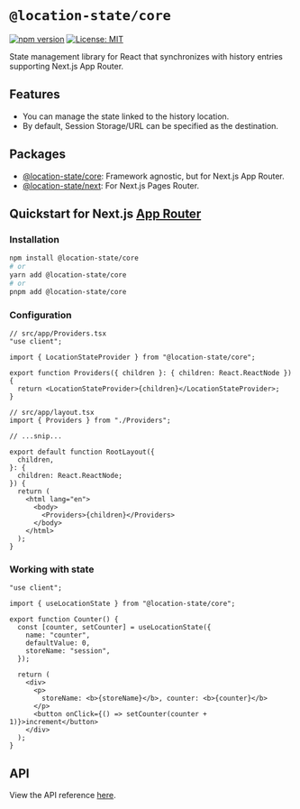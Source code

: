 # `@location-state/core`

[![npm version](https://badge.fury.io/js/@location-state%2Fcore.svg)](https://badge.fury.io/js/@location-state%2Fcore)
[![License: MIT](https://img.shields.io/badge/License-MIT-yellow.svg)](https://opensource.org/licenses/MIT)

State management library for React that synchronizes with history entries supporting Next.js App Router.

## Features

- You can manage the state linked to the history location.
- By default, Session Storage/URL can be specified as the destination.

## Packages

- [@location-state/core](./packages/location-state-core/README.md): Framework agnostic, but for Next.js App Router.
- [@location-state/next](./packages/location-state-next/README.md): For Next.js Pages Router.

## Quickstart for Next.js [App Router](https://nextjs.org/docs/app)

### Installation

```sh
npm install @location-state/core
# or
yarn add @location-state/core
# or
pnpm add @location-state/core
```

### Configuration

```tsx
// src/app/Providers.tsx
"use client";

import { LocationStateProvider } from "@location-state/core";

export function Providers({ children }: { children: React.ReactNode }) {
  return <LocationStateProvider>{children}</LocationStateProvider>;
}

// src/app/layout.tsx
import { Providers } from "./Providers";

// ...snip...

export default function RootLayout({
  children,
}: {
  children: React.ReactNode;
}) {
  return (
    <html lang="en">
      <body>
        <Providers>{children}</Providers>
      </body>
    </html>
  );
}
```

### Working with state

```tsx
"use client";

import { useLocationState } from "@location-state/core";

export function Counter() {
  const [counter, setCounter] = useLocationState({
    name: "counter",
    defaultValue: 0,
    storeName: "session",
  });

  return (
    <div>
      <p>
        storeName: <b>{storeName}</b>, counter: <b>{counter}</b>
      </p>
      <button onClick={() => setCounter(counter + 1)}>increment</button>
    </div>
  );
}
```

## API

View the API reference [here](./docs/API.md).
